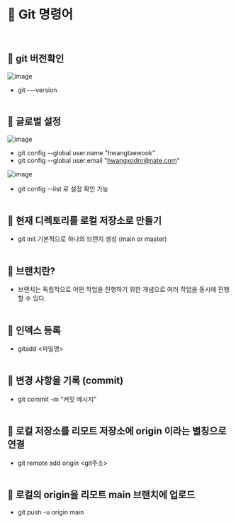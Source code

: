 # 📖 Git 명령어
<br>

## 📄 git 버전확인
![image](https://github.com/hwangtaewook/TIL/assets/87569211/5080ec26-81c7-4b4a-887a-dbff589468e5)
- git ---version
  <br>
  <br>
## 📄 글로벌 설정
![image](https://github.com/hwangtaewook/TIL/assets/87569211/d325b066-7033-483b-b0f0-fe41067f49dd)
- git config --global user.name "hwangtaewook"
- git config --global user.email "hwangxodnr@nate.com"
  
![image](https://github.com/hwangtaewook/TIL/assets/87569211/f8b97df1-f7e5-404b-997b-2af9812f6051)

- git config --list 로 설정 확인 가능
  <br>
  <br>
## 📄 현재 디렉토리를 로컬 저장소로 만들기
- git init 기본적으로 하나의 브랜치 생성 (main or master)
  <br>
  <br>
## 📄 브랜치란?
- 브랜치는 독립적으로 어떤 작업을 진행하기 위한 개념으로 여러 작업을 동시에 진행할 수 있다.
  <br>
  <br>
## 📄 인덱스 등록
- gitadd <파일명>
  <br>
  <br>
## 📄 변경 사항을 기록 (commit)
- git commit -m "커밋 메시지"
  <br>
  <br>
## 📄 로컬 저장소를 리모트 저장소에 origin 이라는 별칭으로 연결
- git remote add origin <git주소>
  <br>
  <br>
## 📄 로컬의 origin을 리모트 main 브랜치에 업로드
- git push -u origin main
